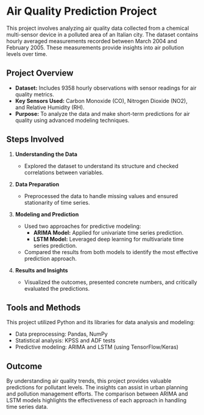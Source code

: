 # Air Quality Prediction Project

This project involves analyzing air quality data collected from a chemical multi-sensor device in a polluted area of an Italian city. The dataset contains hourly averaged measurements recorded between March 2004 and February 2005. These measurements provide insights into air pollution levels over time.

## Project Overview
- **Dataset:** Includes 9358 hourly observations with sensor readings for air quality metrics.
- **Key Sensors Used:** Carbon Monoxide (CO), Nitrogen Dioxide (NO2), and Relative Humidity (RH).
- **Purpose:** To analyze the data and make short-term predictions for air quality using advanced modeling techniques.

## Steps Involved
1. **Understanding the Data**  
   - Explored the dataset to understand its structure and checked correlations between variables.

2. **Data Preparation**  
   - Preprocessed the data to handle missing values and ensured stationarity of time series.

3. **Modeling and Prediction**  
   - Used two approaches for predictive modeling:
     - **ARIMA Model:** Applied for univariate time series prediction.
     - **LSTM Model:** Leveraged deep learning for multivariate time series prediction.
   - Compared the results from both models to identify the most effective prediction approach.

4. **Results and Insights**  
   - Visualized the outcomes, presented concrete numbers, and critically evaluated the predictions.

## Tools and Methods
This project utilized Python and its libraries for data analysis and modeling:
- Data preprocessing: Pandas, NumPy
- Statistical analysis: KPSS and ADF tests
- Predictive modeling: ARIMA and LSTM (using TensorFlow/Keras)

## Outcome
By understanding air quality trends, this project provides valuable predictions for pollutant levels. The insights can assist in urban planning and pollution management efforts. The comparison between ARIMA and LSTM models highlights the effectiveness of each approach in handling time series data.




